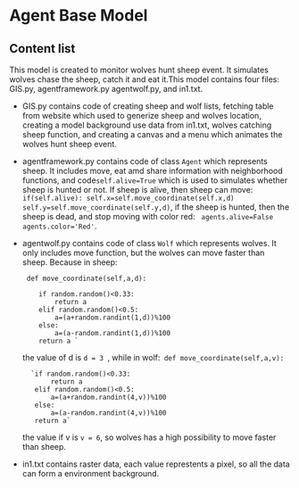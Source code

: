 # Agent Base Model

## Content list
This model is created to monitor wolves hunt sheep event. It simulates wolves chase the sheep, catch it and eat it.This model contains four files: GIS.py, agentframework.py agentwolf.py, and in1.txt.

- GIS.py contains code of creating sheep and wolf lists, fetching table from website which used to generize sheep and wolves location, creating a model background use data from in1.txt, wolves catching sheep function,  and creating a canvas and a menu which animates the wolves hunt sheep event.

- agentframework.py contains code of class `Agent` which represents sheep. It includes move, eat amd share information with neighborhood functions, and code`self.alive=True` which is used to simulates whether sheep is hunted or not. If sheep is alive, then sheep can move: ```if(self.alive):
           self.x=self.move_coordinate(self.x,d)
           self.y=self.move_coordinate(self.y,d)```, if the sheep is hunted, then the sheep is dead, and stop moving with color red: ` agents.alive=False
         agents.color='Red'`.

- agentwolf.py contains code of class `Wolf` which represents wolves. It only includes move function, but the wolves can move faster than sheep. Because in sheep:
    
   ` def move_coordinate(self,a,d):`
     
          if random.random()<0.33:
              return a
          elif random.random()<0.5:
              a=(a+random.randint(1,d))%100
          else:
              a=(a-random.randint(1,d))%100
          return a `

   the value of d is `d = 3 `, while in wolf:``` def move_coordinate(self,a,v):```
       
        `if random.random()<0.33:
             return a
         elif random.random()<0.5:
             a=(a+random.randint(4,v))%100
         else:
             a=(a-random.randint(4,v))%100
         return a`

   the value if v is `v = 6`, so wolves has a high possibility to move faster than sheep.

- in1.txt contains raster data, each value represtents a pixel, so all the data can form a environment background.

